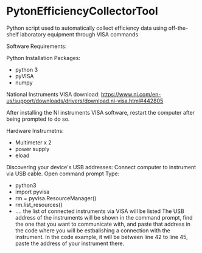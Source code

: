 # PytonEfficiencyCollectorTool
Python script used to automatically collect efficiency data using off-the-shelf laboratory equipment through VISA commands

Software Requirements: 

Python Installation Packages: 
- python 3
- pyVISA
- numpy

National Instruments VISA download: 
https://www.ni.com/en-us/support/downloads/drivers/download.ni-visa.html#442805

After installing the NI instruments VISA software, restart the computer after being prompted to do so.

Hardware Instrumetns:
- Multimeter x 2
- power supply
- eload

Discovering your device's USB addresses: 
Connect computer to instrument via USB cable. 
Open command prompt
Type: 
- python3
- import pyvisa
- rm = pyvisa.ResourceManager()
- rm.list_resources()
- .... the list of connected instruments via VISA will be listed
The USB address of the instruments will be shown in the command prompt, find the one that you want to communicate with, and paste that address in the code where you will be estbalishing a connection with the instrument.  In the code example, it will be between line 42 to line 45, paste the address of your instrument there. 



